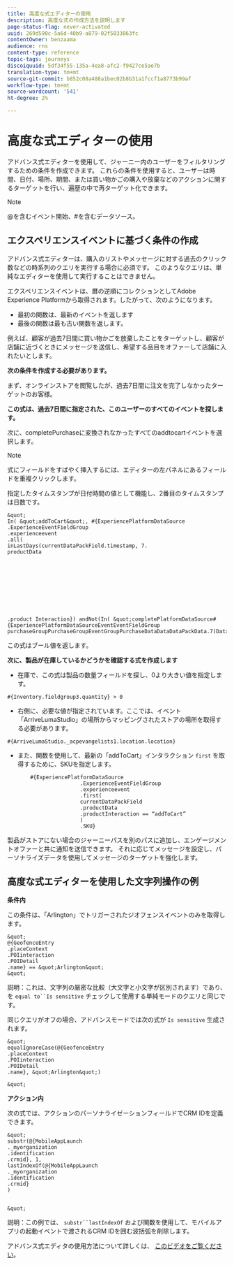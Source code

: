 ```yaml
---
title: 高度な式エディターの使用
description: 高度な式の作成方法を説明します
page-status-flag: never-activated
uuid: 269d590c-5a6d-40b9-a879-02f5033863fc
contentOwner: benzaama
audience: rns
content-type: reference
topic-tags: journeys
discoiquuid: 5df34f55-135a-4ea8-afc2-f9427ce5ae7b
translation-type: tm+mt
source-git-commit: b852c08a488a1bec02b8b31a1fccf1a8773b99af
workflow-type: tm+mt
source-wordcount: '541'
ht-degree: 2%

---
```



# 高度な式エディターの使用

アドバンス式エディターを使用して、ジャーニー内のユーザーをフィルタリングするための条件を作成できます。 これらの条件を使用すると、ユーザーは時間、日付、場所、期間、または買い物かごの購入や放棄などのアクションに関するターゲットを行い、遍歴の中で再ターゲット化できます。

>[!NOTE]
>
>@を含むイベント開始、#を含むデータソース。

## エクスペリエンスイベントに基づく条件の作成

アドバンス式エディターは、購入のリストやメッセージに対する過去のクリック数などの時系列のクエリを実行する場合に必須です。 このようなクエリは、単純なエディターを使用して実行することはできません。

エクスペリエンスイベントは、暦の逆順にコレクションとしてAdobe Experience Platformから取得されます。したがって、次のようになります。

* 最初の関数は、最新のイベントを返します
* 最後の関数は最も古い関数を返します。

例えば、顧客が過去7日間に買い物かごを放棄したことをターゲットし、顧客が店舗に近づくときにメッセージを送信し、希望する品目をオファーして店舗に入れたいとします。

**次の条件を作成する必要があります。**

まず、オンラインストアを閲覧したが、過去7日間に注文を完了しなかったターゲットのお客様。

<!--**This expression looks for a specified value in a string value:**

`In (“addToCart”, #{field reference from experience event})`-->

**この式は、過去7日間に指定された、このユーザーのすべてのイベントを探します。**

次に、completePurchaseに変換されなかったすべてのaddtocartイベントを選択します。

>[!NOTE]
>
>式にフィールドをすばやく挿入するには、エディターの左パネルにあるフィールドを重複クリックします。

指定したタイムスタンプが日付時間の値として機能し、2番目のタイムスタンプは日数です。

    &quot;
    In( &quot;addToCart&quot;, #{ExperiencePlatformDataSource
    .ExperienceEventFieldGroup
    .experienceevent
    .all(
    inLastDays(currentDataPackField.timestamp, 7.
    productData
    
    
    
    
    
    
    
    
    
    
    .product Interaction}) andNot(In( &quot;completePlatformDataSource#{ExperiencePlatformDataSourceEventEventFieldGroup purchaseGroupPurchaseGroupEventGroupPurchaseDataDataDataPackData.7)DataInteractionIn(In(&quot;completePlePlatPlatPlatProdProductProductProductProductProductProductProductReReProduct#

この式はブール値を返します。

**次に、製品が在庫しているかどうかを確認する式を作成します**

* 在庫で、この式は製品の数量フィールドを探し、0より大きい値を指定します。

`#{Inventory.fieldgroup3.quantity} > 0`

* 右側に、必要な値が指定されています。ここでは、イベント「ArriveLumaStudio」の場所からマッピングされたストアの場所を取得する必要があります。

`#{ArriveLumaStudio._acpevangelists1.location.location}`

* また、関数を使用して、最新の「addToCart」インタラクション `first` を取得するために、SKUを指定します。

   ```
       #{ExperiencePlatformDataSource
                       .ExperienceEventFieldGroup
                       .experienceevent
                       .first(
                       currentDataPackField
                       .productData
                       .productInteraction == “addToCart”
                       )
                       .SKU}
   ```

製品がストアにない場合のジャーニーパスを別のパスに追加し、エンゲージメントオファーと共に通知を送信できます。 それに応じてメッセージを設定し、パーソナライズデータを使用してメッセージのターゲットを強化します。

## 高度な式エディターを使用した文字列操作の例

**条件内**

この条件は、「Arlington」でトリガーされたジオフェンスイベントのみを取得します。

    &quot;
    @{GeofenceEntry
    .placeContext
    .POIinteraction
    .POIDetail
    .name} == &quot;Arlington&quot;
    &quot;

説明：これは、文字列の厳密な比較（大文字と小文字が区別されます）であり、を `equal to``Is sensitive` チェックして使用する単純モードのクエリと同じです。

同じクエリがオフの場合、アドバンスモードでは次の式が `Is sensitive` 生成されます。

    &quot;
    equalIgnoreCase(@{GeofenceEntry
    .placeContext
    .POIinteraction
    .POIDetail
    .name}, &quot;Arlington&quot;)
    
    &quot;

**アクション内**

次の式では、アクションのパーソナライゼーションフィールドでCRM IDを定義できます。

    &quot;
    substr(@{MobileAppLaunch
    ._myorganization
    .identification
    .crmid}, 1,
    lastIndexOf(@{MobileAppLaunch
    ._myorganization
    .identification
    .crmid}
    )
    
    
    &quot;

説明：この例では、 `substr``lastIndexOf` および関数を使用して、モバイルアプリの起動イベントで渡されるCRM IDを囲む波括弧を削除します。

アドバンス式エディタの使用方法について詳しくは、 [このビデオをご覧ください](https://docs.adobe.com/content/help/en/platform-learn/tutorials/journey-orchestration/create-a-journey.html)。
